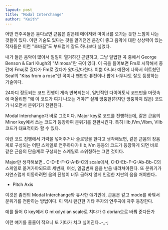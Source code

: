 ```yaml
---
layout: post
title: "Modal Interchange"
author: "Keith"
---
```


어떤 연주곡들은 듣다보면 근음은 같은데 메이저와 마이너를 오가는 듯한 느낌이 나는 것들이 있다. 이런 기술도 있다는 것을 알기전엔 음감이 좋고 음악에 대한 상상력이 있는 작자들은 이런 &quot;조바꿈&quot;도 부드럽게 잘도 하나보다 싶었다.
 
내가 들은 음악이 많아서 일일이 열거하긴 곤란하고, 그냥 알법한 곡 중에서 George Benson & Earl Klugh의 &quot;Mimosa&quot;란 곡이 있다. 이 곡을 들어보면 Fm로 시작해서 중간에 Fmaj로 갔다가 Fm로 갔다가 왔다갔다한다.
이뿐 아니라 예전에 나와서 히트쳤던 Seal의 &quot;Kiss from a rose&quot;란 곡이나 왠만한 퓨전이나 팝에 너무나도 잘도 등장하는 기술이다.
 
24마디 정도되는 코드 진행이 계속 반복되는데, 일반적인 다이어토닉 코드만을 머릿속에 떠올리면 &quot;왜 이 코드가 여기 나오는 거야?&quot; 싶게 엉뚱한(하지만 엉뚱하지 않은) 코드가 나오면서 분위기가 전환된다.
 
Modal Interchange가 바로 그것이다. Major key로 코드를 진행하는데, 같은 근음의 Minor key에서 쓰는 코드가 등장하여 분위기를 전환시킨다. 특히 IIIb,IVm,VIbm, VIIb 코드가 대표적이라 할 수 있다. 
 
이런 코드 진행에서 가락을 넣어주거나 솔로잉을 한다고 생각해보면,
같은 근음의 장음계로 구성되는 어떤 스케일로 연주하다가 IIIb,IVm 등등의 코드가 등장하게 되면 바로 같은 근음의 단음계로 구성되는 스케일로 스위칭하는 그런 것이다.
 
Major만 생각해보면..
C-D-E-F-G-A-B-C의 scale에서, C-D-Eb-F-G-Ab-Bb-C의 스케일로 옮겨가야되므로 세번째, 여섯, 일곱번째 음을 반음 내려쳐야된다. 또 분위기가 자연스럽게 이동하려면 음의 진행이 너무 급하지 않게 인접한 지판의 음을 쳐야한다..
 
* Pitch Axis
 
이것은 좀전의 Modal Interchange와 유사한 얘기인데, 근음은 같고 mode를 바꿔서 분위기를 전환하는 방법이다. 이 역시 왠간한 기타 주자의 연주곡에 자주 등장한다.

예를 들어 G key에서 G mixolydian scale로 치다가 G dorian으로 바꿔 준다든가
 
이런 얘기를 줄줄이 적으니 또 기타가 치고 싶어진다..-_-;

